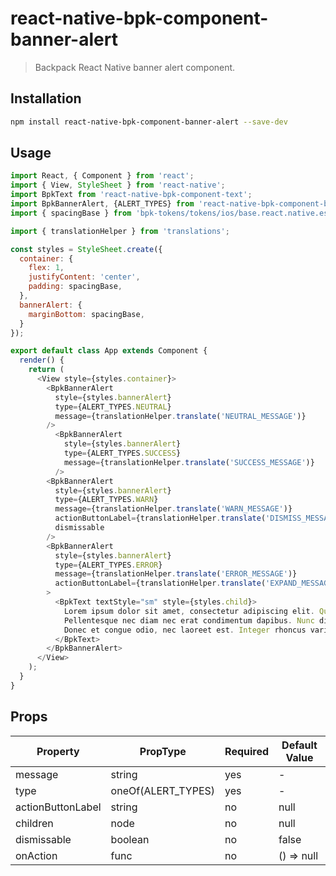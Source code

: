 # react-native-bpk-component-banner-alert

> Backpack React Native banner alert component.

## Installation

```sh
npm install react-native-bpk-component-banner-alert --save-dev
```

## Usage

```js
import React, { Component } from 'react';
import { View, StyleSheet } from 'react-native';
import BpkText from 'react-native-bpk-component-text';
import BpkBannerAlert, {ALERT_TYPES} from 'react-native-bpk-component-banner-alert';
import { spacingBase } from 'bpk-tokens/tokens/ios/base.react.native.es6';

import { translationHelper } from 'translations';

const styles = StyleSheet.create({
  container: {
    flex: 1,
    justifyContent: 'center',
    padding: spacingBase,
  },
  bannerAlert: {
    marginBottom: spacingBase,
  }
});

export default class App extends Component {
  render() {
    return (
      <View style={styles.container}>
        <BpkBannerAlert
          style={styles.bannerAlert}
          type={ALERT_TYPES.NEUTRAL}
          message={translationHelper.translate('NEUTRAL_MESSAGE')}
        />
          <BpkBannerAlert
            style={styles.bannerAlert}
            type={ALERT_TYPES.SUCCESS}
            message={translationHelper.translate('SUCCESS_MESSAGE')}
          />
        <BpkBannerAlert
          style={styles.bannerAlert}
          type={ALERT_TYPES.WARN}
          message={translationHelper.translate('WARN_MESSAGE')}
          actionButtonLabel={translationHelper.translate('DISMISS_MESSAGE')}
          dismissable
        />
        <BpkBannerAlert
          style={styles.bannerAlert}
          type={ALERT_TYPES.ERROR}
          message={translationHelper.translate('ERROR_MESSAGE')}
          actionButtonLabel={translationHelper.translate('EXPAND_MESSAGE')}
        >
          <BpkText textStyle="sm" style={styles.child}>
            Lorem ipsum dolor sit amet, consectetur adipiscing elit. Quisque sagittis sagittis purus, id blandit ipsum.
            Pellentesque nec diam nec erat condimentum dapibus. Nunc diam augue, egestas id egestas ut, facilisis nec mi.
            Donec et congue odio, nec laoreet est. Integer rhoncus varius arcu, a fringilla libero laoreet at.
          </BpkText>
        </BpkBannerAlert>
      </View>
    );
  }
}
```

## Props

| Property          | PropType           | Required | Default Value |
| ----------------- | ------------------ | -------- | ------------- |
| message           | string             | yes      | -             |
| type              | oneOf(ALERT_TYPES) | yes      | -             |
| actionButtonLabel | string             | no       | null          |
| children          | node               | no       | null          |
| dismissable       | boolean            | no       | false         |
| onAction          | func               | no       | () => null    |
